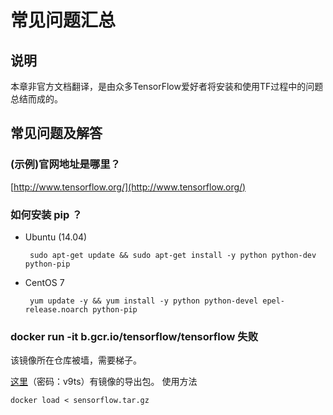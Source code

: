 # 常见问题汇总

## 说明

本章非官方文档翻译，是由众多TensorFlow爱好者将安装和使用TF过程中的问题总结而成的。

## 常见问题及解答

### (示例)官网地址是哪里？

[http://www.tensorflow.org/](http://www.tensorflow.org/)

### 如何安装 pip ？

 * Ubuntu (14.04)

        sudo apt-get update && sudo apt-get install -y python python-dev python-pip

 * CentOS 7

        yum update -y && yum install -y python python-devel epel-release.noarch python-pip

### docker run -it b.gcr.io/tensorflow/tensorflow 失败

该镜像所在仓库被墙，需要梯子。

[这里](http://pan.baidu.com/s/1bnyVrMR)（密码：v9ts）有镜像的导出包。
使用方法

    docker load < sensorflow.tar.gz

